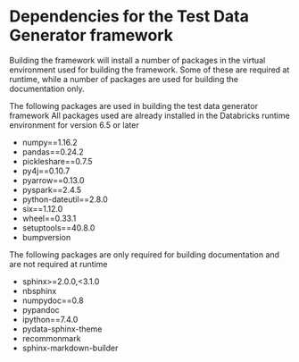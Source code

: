 # Dependencies for the Test Data Generator framework

Building the framework will install a number of packages in the virtual environment used for building the framework.
Some of these are required at runtime, while a number of packages are used for building the documentation only.

 The following packages are used in building the test data generator framework
 All packages used are already installed in the Databricks runtime environment for version 6.5 or later
* numpy==1.16.2
* pandas==0.24.2
* pickleshare==0.7.5
* py4j==0.10.7
* pyarrow==0.13.0
* pyspark==2.4.5
* python-dateutil==2.8.0
* six==1.12.0
* wheel==0.33.1
* setuptools==40.8.0
* bumpversion

 The following packages are only required for building documentation and are not required at runtime
* sphinx>=2.0.0,<3.1.0
* nbsphinx
* numpydoc==0.8
* pypandoc
* ipython==7.4.0
* pydata-sphinx-theme
* recommonmark
* sphinx-markdown-builder

